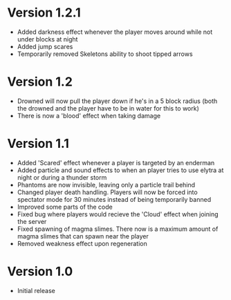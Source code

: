 # Version 1.2.1

- Added darkness effect whenever the player moves around while not under blocks at night
- Added jump scares
- Temporarily removed Skeletons ability to shoot tipped arrows

# Version 1.2

- Drowned will now pull the player down if he's in a 5 block radius (both the drowned and the player have to be in water for this to work)
- There is now a 'blood' effect when taking damage

# Version 1.1

- Added 'Scared' effect whenever a player is targeted by an enderman
- Added particle and sound effects to when an player tries to use elytra at night or during a thunder storm
- Phantoms are now invisible, leaving only a particle trail behind
- Changed player death handling. Players will now be forced into spectator mode for 30 minutes instead of being temporarily banned
- Improved some parts of the code
- Fixed bug where players would recieve the 'Cloud' effect when joining the server
- Fixed spawning of magma slimes. There now is a maximum amount of magma slimes that can spawn near the player
- Removed weakness effect upon regeneration

# Version 1.0

- Initial release

